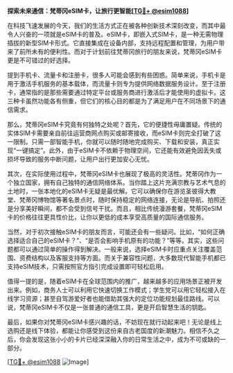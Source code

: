 **探索未来通信：梵蒂冈eSIM卡，让旅行更智能[[TG💪+ @esim1088](https://t.me/s/esim1088)]**

在科技飞速发展的今天，我们的生活方式正在被各种创新技术深刻改变，而其中最令人兴奋的一项就是eSIM卡的普及。eSIM卡，即嵌入式SIM卡，是一种无需物理插拔的新型SIM卡形式。它直接集成在设备内部，支持远程配置和管理，为用户带来了前所未有的便利性。而对于计划前往梵蒂冈旅行的朋友来说，梵蒂冈eSIM卡更是不可错过的好选择。

提到手机卡、流量卡和注册卡，很多人可能会感到有些困惑。简单来说，手机卡是用于激活手机服务的基本载体，而流量卡则专为提供网络数据服务设计。至于注册卡，通常指的是那些需要通过特定平台或服务商进行激活后才能使用的虚拟卡。这三种卡虽然功能各有侧重，但它们的核心目的都是为了满足用户在不同场景下的通信需求。

那么，梵蒂冈eSIM卡究竟有何独特之处呢？首先，它的便捷性毋庸置疑。传统的实体SIM卡需要亲自前往运营商网点购买或邮寄接收，而eSIM卡则完全打破了这一限制。只需一部智能手机，你就可以随时随地完成购买、下载和安装，真正实现“一键搞定”。此外，由于eSIM卡不依赖于物理空间，它还能有效避免因丢失或损坏导致的服务中断问题，让用户出行更加安心无忧。

其次，在实际使用过程中，梵蒂冈eSIM卡也展现了极高的灵活性。梵蒂冈作为一个独立国家，拥有自己独特的通信网络体系。当你踏上这片充满宗教与艺术气息的土地时，一张本地化的eSIM卡无疑是最优解。它可以确保你在游览圣彼得大教堂、梵蒂冈博物馆等著名景点时，随时保持稳定的网络连接，无论是导航、拍照还是分享美好瞬间，都不会受到信号干扰。而且，相比传统漫游套餐，梵蒂冈eSIM卡的价格往往更具性价比，让你以更低的成本享受高质量的国际通信服务。

当然，对于初次接触eSIM卡的朋友而言，可能还会有一些疑问。比如，“如何正确选择适合自己的eSIM卡？”、“是否会影响手机原有的功能？”等等。其实，这些问题都可以通过简单的操作得到解决。一般来说，选择eSIM卡时应重点关注覆盖范围、资费结构以及客服支持等方面。而关于兼容性问题，大多数现代智能手机都已支持eSIM技术，只需按照官方指引完成设置即可轻松启用。

值得一提的是，随着eSIM卡在全球范围内的推广，越来越多的应用场景正被开发出来。例如，商务人士可以利用它快速切换工作模式；学生党可以用它轻松接入在线学习资源；甚至自驾游爱好者也能借助其强大的定位功能规划最佳路线。可以说，梵蒂冈eSIM卡不仅是一张普通的通信工具，更是开启智慧生活的钥匙。

最后，如果你对梵蒂冈eSIM卡感兴趣的话，不妨现在就行动起来吧！无论是线上选购还是线下体验，都能让你感受到这份来自古老国度的新潮魅力。相信不久之后，你会发现这张小小的卡片已经深深融入你的日常生活之中，成为不可或缺的一部分。

[[TG💪+ @esim1088](https://t.me/s/esim1088) ![Image](https://i.postimg.cc/4NQfJmqS/Snipaste-2025-05-13-00-14-12.png)]
